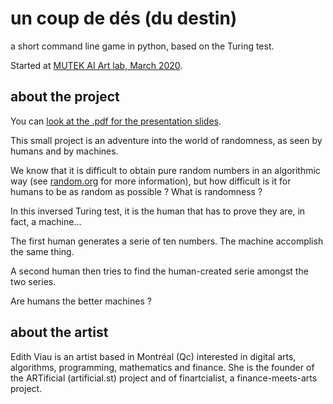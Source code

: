 # un coup de dés (du destin)

a short command line game in python, based on the Turing test.

Started at [MUTEK AI Art lab, March 2020](https://mutek.org/en/news/mutek-ai-art-lab).

## about the project

You can [look at the .pdf for the presentation slides](https://github.com/finartcialist/uncoupdedes/blob/master/uncoupdedes.pdf).

This small project is an adventure into the world of randomness, as seen by humans and by machines.

We know that it is difficult to obtain pure random numbers in an algorithmic way (see [random.org](https://www.random.org) for more information), but how difficult is it for humans to be as random as possible ? What is randomness ?

In this inversed Turing test, it is the human that has to prove they are, in fact, a machine...

The first human generates a serie of ten numbers.
The machine accomplish the same thing.

A second human then tries to find the human-created serie amongst the two series.

Are humans the better machines ?

## about the artist

Edith Viau is an artist based in Montréal (Qc) interested in digital arts, algorithms, programming, mathematics and finance. She is the founder of the ARTificial (artificial.st) project and of finartcialist, a finance-meets-arts project.


